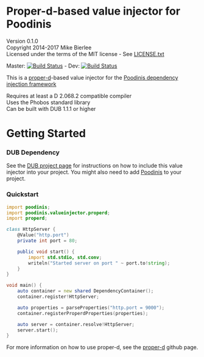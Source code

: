 Proper-d-based value injector for Poodinis
=======================================
Version 0.1.0  
Copyright 2014-2017 Mike Bierlee  
Licensed under the terms of the MIT license - See [LICENSE.txt](LICENSE.txt)

Master: [![Build Status](https://api.travis-ci.org/mbierlee/poodinis-proper-d-injector.png?branch=master)](https://travis-ci.org/mbierlee/poodinis-proper-d-injector) - Dev: [![Build Status](https://api.travis-ci.org/mbierlee/poodinis-proper-d-injector.png?branch=develop)](https://travis-ci.org/mbierlee/poodinis-proper-d-injector)

This is a [proper-d]-based value injector for the [Poodinis dependency injection framework](https://github.com/mbierlee/poodinis)

Requires at least a D 2.068.2 compatible compiler  
Uses the Phobos standard library  
Can be built with DUB 1.1.1 or higher

Getting Started
==========
### DUB Dependency
See the [DUB project page](https://code.dlang.org/packages/poodinis-proper-d-injector) for instructions on how to include this value injector into your project. You might also need to add [Poodinis](https://code.dlang.org/packages/poodinis) to your project.

### Quickstart
```d
import poodinis;
import poodinis.valueinjector.properd;
import properd;

class HttpServer {
	@Value("http.port")
	private int port = 80;

	public void start() {
		import std.stdio, std.conv;
		writeln("Started server on port " ~ port.to!string);
	}
}

void main() {
	auto container = new shared DependencyContainer();
	container.register!HttpServer;

	auto properties = parseProperties("http.port = 9000");
	container.registerProperdProperties(properties);

	auto server = container.resolve!HttpServer;
	server.start();
}
```
For more information on how to use proper-d, see the [proper-d] github page.

[proper-d]: https://github.com/free-beer/proper-d
